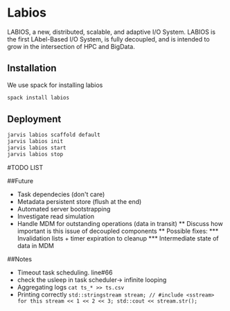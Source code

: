 # Labios

LABIOS, a new, distributed, scalable, and adaptive I/O System. 
LABIOS is the first LAbel-Based I/O System, is fully decoupled, 
and is intended to grow in the intersection of HPC and BigData.

## Installation

We use spack for installing labios
```bash
spack install labios
```

## Deployment

```bash
jarvis labios scaffold default
jarvis labios init
jarvis labios start
jarvis labios stop
```

#TODO LIST

##Future
* Task dependecies (don't care)
* Metadata persistent store (flush at the end)
* Automated server bootstrapping
* Investigate read simulation
* Handle MDM for outstanding operations (data in transit)
** Discuss how important is this issue of decoupled components
** Possible fixes:
*** Invalidation lists + timer expiration to cleanup
*** Intermediate state of data in MDM

##Notes
* Timeout task scheduling. line#66
* check the usleep in task scheduler-> infinite looping
* Aggregating logs
`cat ts_* >> ts.csv`
* Printing correctly
`std::stringstream stream; // #include <sstream> for this
stream << 1 << 2 << 3;
std::cout << stream.str();`